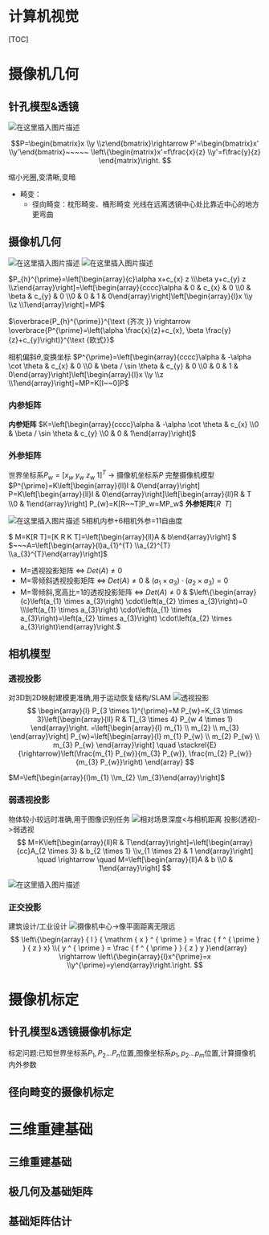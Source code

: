 # 计算机视觉
[TOC]
# 摄像机几何

## 针孔模型&透镜
![在这里插入图片描述](https://img-blog.csdnimg.cn/a7dfed27de2b466cacb401d3f6d84292.png)

$$P=\begin{bmatrix}x \\y \\z\end{bmatrix}\rightarrow 
P'=\begin{bmatrix}x' \\y'\end{bmatrix}~~~~~
\left\{\begin{matrix}x'=f\frac{x}{z}  \\y'=f\frac{y}{z} \end{matrix}\right.
$$

缩小光圈,变清晰,变暗

- 畸变：
  - 径向畸变：枕形畸变、桶形畸变
    光线在远离透镜中心处比靠近中心的地方更弯曲

## 摄像机几何
![在这里插入图片描述](https://img-blog.csdnimg.cn/5e02f12ce8f445c58c84954c87dd3845.png)
![在这里插入图片描述](https://img-blog.csdnimg.cn/587bfd0e04b14ba581605e2f3bebde44.png)

$P_{h}^{\prime}=\left[\begin{array}{c}\alpha x+c_{x} z \\\beta y+c_{y} z \\z\end{array}\right]=\left[\begin{array}{cccc}\alpha & 0 & c_{x} & 0 \\0 & \beta & c_{y} & 0 \\0 & 0 & 1 & 0\end{array}\right]\left[\begin{array}{l}x \\y \\z \\1\end{array}\right]=MP$

$\overbrace{P_{h}^{\prime}}^{\text {齐次 }} \rightarrow \overbrace{P^{\prime}=\left(\alpha \frac{x}{z}+c_{x}, \beta \frac{y}{z}+c_{y}\right)}^{\text {欧式}}$

相机偏斜$\theta$,变换坐标
$P^{\prime}=\left[\begin{array}{cccc}\alpha & -\alpha \cot \theta & c_{x} & 0 \\0 & \beta / \sin \theta & c_{y} & 0 \\0 & 0 & 1 & 0\end{array}\right]\left[\begin{array}{l}x \\y \\z \\1\end{array}\right]=MP=K[I~~0]P$

### 内参矩阵
**内参矩阵** $K=\left[\begin{array}{cccc}\alpha & -\alpha \cot \theta & c_{x}  \\0 & \beta / \sin \theta & c_{y}  \\0 & 0 & 1\end{array}\right]$

### 外参矩阵
世界坐标系$P_w=[x_w~y_w~z_w~1]^T$ -> 摄像机坐标系$P$
完整摄像机模型$P^{\prime}=K\left[\begin{array}{ll}I & 0\end{array}\right] P=K\left[\begin{array}{ll}I & 0\end{array}\right]\left[\begin{array}{ll}R & T \\0 & 1\end{array}\right] P_{w}=K[R~~T]P_w=MP_w$
**外参矩阵**$[R~~T]$

![在这里插入图片描述](https://img-blog.csdnimg.cn/96f74683e4ff4d0a8104830a7a2d8249.png)
5相机内参+6相机外参=11自由度

$ M=K[R T]=[K R K T]=\left[\begin{array}{ll}A & b\end{array}\right] $   $~~~A=\left[\begin{array}{l}a_{1}^{T} \\a_{2}^{T} \\a_{3}^{T}\end{array}\right]$

- M=透视投影矩阵 <=> $Det(A)\neq0$
- M=零倾斜透视投影矩阵 <=> $Det(A)\neq0$ & $\left(a_{1} \times a_{3}\right) \cdot\left(a_{2} \times a_{3}\right)=0$
- M=零倾斜,宽高比=1的透视投影矩阵 <=> $Det(A)\neq0$ & $\left\{\begin{array}{c}\left(a_{1} \times a_{3}\right) \cdot\left(a_{2} \times a_{3}\right)=0 \\\left(a_{1} \times a_{3}\right) \cdot\left(a_{1} \times a_{3}\right)=\left(a_{2} \times a_{3}\right) \cdot\left(a_{2} \times a_{3}\right)\end{array}\right.$

## 相机模型

### 透视投影
对3D到2D映射建模更准确,用于运动恢复结构/SLAM
![透视投影](https://img-blog.csdnimg.cn/6d9cb8da4bc04d16a96dbb6d0a325390.png)
$$
\begin{array}{l}
P_{3 \times 1}^{\prime}=M P_{w}=K_{3 \times 3}\left[\begin{array}{ll}
R & T]_{3 \times 4} P_{w 4 \times 1}
\end{array}\right.
=\left[\begin{array}{l}
m_{1} \\
m_{2} \\
m_{3}
\end{array}\right] P_{w}=\left[\begin{array}{l}
m_{1} P_{w} \\
m_{2} P_{w} \\
m_{3} P_{w}
\end{array}\right] \quad \stackrel{E}{\rightarrow}\left(\frac{m_{1} P_{w}}{m_{3} P_{w}}, \frac{m_{2} P_{w}}{m_{3} P_{w}}\right)
\end{array}
$$

$M=\left[\begin{array}{l}m_{1} \\m_{2} \\m_{3}\end{array}\right]$

### 弱透视投影
物体较小较远时准确,用于图像识别任务
![相对场景深度<与相机距离](https://img-blog.csdnimg.cn/aabd0cbb298e4b70b1170460902406b0.png)
投影(透视)->弱透视
$$
M=K\left[\begin{array}{ll}R & T\end{array}\right]=\left[\begin{array}{cc}A_{2 \times 3} & b_{2 \times 1} \\v_{1 \times 2} & 1
\end{array}\right] \quad \rightarrow \quad M=\left[\begin{array}{ll}A & b \\0 & 1\end{array}\right]
$$

![在这里插入图片描述](https://img-blog.csdnimg.cn/c073472729844024b77b32c486141355.png)

### 正交投影
建筑设计/工业设计
![摄像机中心->像平面距离无限远](https://img-blog.csdnimg.cn/a3a459e83ff749ca963d456635429f9b.png)
$$
\left\{\begin{array} { l } { \mathrm { x } ^ { \prime } = \frac { f ^ { \prime } } { z } x} \\{ y ^ { \prime } = \frac { f ^ { \prime } } { z } y }\end{array} \rightarrow \left\{\begin{array}{l}x^{\prime}=x \\y^{\prime}=y\end{array}\right.\right.
$$

# 摄像机标定

## 针孔模型&透镜摄像机标定
标定问题:已知世界坐标系$P_1,P_2...P_n$位置,图像坐标系$p_1,p_2...p_m$位置,计算摄像机内外参数
## 径向畸变的摄像机标定

# 三维重建基础

## 三维重建基础

## 极几何及基础矩阵

## 基础矩阵估计